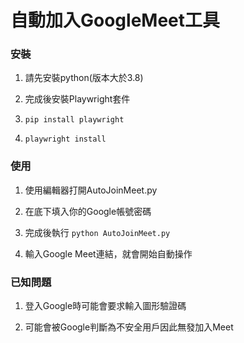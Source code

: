 # 自動加入GoogleMeet工具 
### 安裝
1. 請先安裝python(版本大於3.8)<br>

2. 完成後安裝Playwright套件<br>

3. `pip install playwright`<br>

4. `playwright install`<br>
### 使用
1. 使用編輯器打開AutoJoinMeet.py

2. 在底下填入你的Google帳號密碼

3. 完成後執行 `python AutoJoinMeet.py`

4. 輸入Google Meet連結，就會開始自動操作
### 已知問題
1. 登入Google時可能會要求輸入圖形驗證碼

2. 可能會被Google判斷為不安全用戶因此無發加入Meet